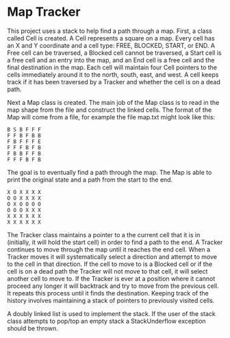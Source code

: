 # Map Tracker
This project uses a stack to help find a path through a map. First, a class called Cell is created. A Cell represents a square on a map. 
Every cell has an X and Y coordinate and a cell type: FREE, BLOCKED, START, or END. A Free cell can be traversed, a Blocked cell cannot be traversed, 
a Start cell is a free cell and an entry into the map, and an End cell is a free cell and the final destination in the map. Each cell will 
maintain four Cell pointers to the cells immediately around it to the north, south, east, and west. A cell keeps track if it has been traversed by a 
Tracker and whether the cell is on a dead path.

Next a Map class is created. The main job of the Map class is to read in the map shape from the file and construct the linked cells. 
The format of the Map will come from a file, for example the file map.txt might look like this:
```
B S B F F F
F F B F B B
F B F F F E
F F F B F B
F B B F F B
F F F B F B
```

The goal is to eventually find a path through the map. The Map is able to print the original state and a path from the start to the end.
```
X O X X X X
O O X X X X
O X O O O O
O O O X X X
X X X X X X
X X X X X X
```

The Tracker class maintains a pointer to a the current cell that it is in (initially, it will hold the start cell) in order to find a path to the end. 
A Tracker continues to move through the map until it reaches the end cell. When a Tracker moves it will systematically select a direction and attempt 
to move to the cell in that direction. If the cell to move to is a Blocked cell or if the cell is on a dead path the Tracker will not move to that cell, 
it will select another cell to move to. If the Tracker is ever at a position where it cannot proceed any longer it will backtrack and try to move from the 
previous cell. It repeats this process until it finds the destination. Keeping track of the history involves maintaining a stack of pointers to 
previously visited cells.

A doubly linked list is used to implement the stack. If the user of the stack class attempts to pop/top an empty stack a StackUnderflow exception should be thrown.
